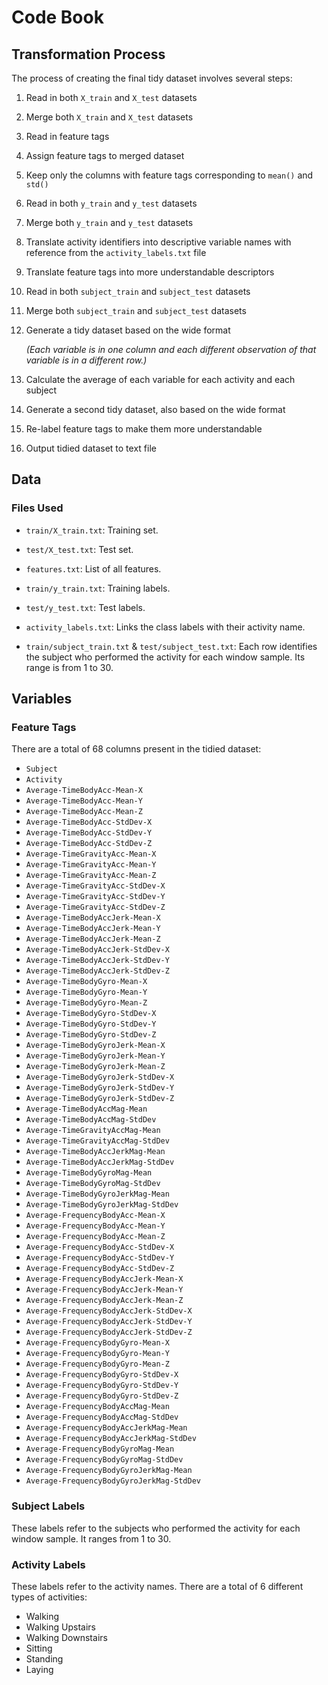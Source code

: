 # Code Book

## Transformation Process
The process of creating the final tidy dataset involves several steps:

1. Read in both `X_train` and `X_test` datasets

2. Merge both `X_train` and `X_test` datasets

3. Read in feature tags

4. Assign feature tags to merged dataset

5. Keep only the columns with feature tags corresponding to `mean()` and `std()`

6. Read in both `y_train` and `y_test` datasets

7. Merge both `y_train` and `y_test` datasets

8. Translate activity identifiers into descriptive variable names with reference from the `activity_labels.txt` file

9. Translate feature tags into more understandable descriptors

10. Read in both `subject_train` and `subject_test` datasets

11. Merge both `subject_train` and `subject_test` datasets

12. Generate a tidy dataset based on the wide format
 
	*(Each variable is in one column and each different observation of that variable is in a different row.)*

13. Calculate the average of each variable for each activity and each subject

14. Generate a second tidy dataset, also based on the wide format

14. Re-label feature tags to make them more understandable

15. Output tidied dataset to text file

## Data
### Files Used

* `train/X_train.txt`: Training set.

* `test/X_test.txt`: Test set.

* `features.txt`: List of all features.

* `train/y_train.txt`: Training labels.

* `test/y_test.txt`: Test labels.

* `activity_labels.txt`: Links the class labels with their activity name.

* `train/subject_train.txt` & `test/subject_test.txt`: Each row identifies the subject who performed the activity for each window sample. Its range is from 1 to 30.

## Variables
### Feature Tags

There are a total of 68 columns present in the tidied dataset:

* `Subject`                                 
* `Activity`                               
* `Average-TimeBodyAcc-Mean-X`              
* `Average-TimeBodyAcc-Mean-Y`             
* `Average-TimeBodyAcc-Mean-Z`              
* `Average-TimeBodyAcc-StdDev-X`           
* `Average-TimeBodyAcc-StdDev-Y`            
* `Average-TimeBodyAcc-StdDev-Z`           
* `Average-TimeGravityAcc-Mean-X`           
* `Average-TimeGravityAcc-Mean-Y`          
* `Average-TimeGravityAcc-Mean-Z`           
* `Average-TimeGravityAcc-StdDev-X`        
* `Average-TimeGravityAcc-StdDev-Y`         
* `Average-TimeGravityAcc-StdDev-Z`        
* `Average-TimeBodyAccJerk-Mean-X`          
* `Average-TimeBodyAccJerk-Mean-Y`         
* `Average-TimeBodyAccJerk-Mean-Z`          
* `Average-TimeBodyAccJerk-StdDev-X`       
* `Average-TimeBodyAccJerk-StdDev-Y`        
* `Average-TimeBodyAccJerk-StdDev-Z`       
* `Average-TimeBodyGyro-Mean-X`             
* `Average-TimeBodyGyro-Mean-Y`            
* `Average-TimeBodyGyro-Mean-Z`             
* `Average-TimeBodyGyro-StdDev-X`          
* `Average-TimeBodyGyro-StdDev-Y`           
* `Average-TimeBodyGyro-StdDev-Z`          
* `Average-TimeBodyGyroJerk-Mean-X`         
* `Average-TimeBodyGyroJerk-Mean-Y`        
* `Average-TimeBodyGyroJerk-Mean-Z`         
* `Average-TimeBodyGyroJerk-StdDev-X`      
* `Average-TimeBodyGyroJerk-StdDev-Y`       
* `Average-TimeBodyGyroJerk-StdDev-Z`      
* `Average-TimeBodyAccMag-Mean`             
* `Average-TimeBodyAccMag-StdDev`          
* `Average-TimeGravityAccMag-Mean`          
* `Average-TimeGravityAccMag-StdDev`       
* `Average-TimeBodyAccJerkMag-Mean`         
* `Average-TimeBodyAccJerkMag-StdDev`      
* `Average-TimeBodyGyroMag-Mean`            
* `Average-TimeBodyGyroMag-StdDev`         
* `Average-TimeBodyGyroJerkMag-Mean`        
* `Average-TimeBodyGyroJerkMag-StdDev`     
* `Average-FrequencyBodyAcc-Mean-X`         
* `Average-FrequencyBodyAcc-Mean-Y`        
* `Average-FrequencyBodyAcc-Mean-Z`         
* `Average-FrequencyBodyAcc-StdDev-X`      
* `Average-FrequencyBodyAcc-StdDev-Y`       
* `Average-FrequencyBodyAcc-StdDev-Z`      
* `Average-FrequencyBodyAccJerk-Mean-X`     
* `Average-FrequencyBodyAccJerk-Mean-Y`    
* `Average-FrequencyBodyAccJerk-Mean-Z`     
* `Average-FrequencyBodyAccJerk-StdDev-X`  
* `Average-FrequencyBodyAccJerk-StdDev-Y`   
* `Average-FrequencyBodyAccJerk-StdDev-Z`  
* `Average-FrequencyBodyGyro-Mean-X`        
* `Average-FrequencyBodyGyro-Mean-Y`       
* `Average-FrequencyBodyGyro-Mean-Z`        
* `Average-FrequencyBodyGyro-StdDev-X`     
* `Average-FrequencyBodyGyro-StdDev-Y`      
* `Average-FrequencyBodyGyro-StdDev-Z`     
* `Average-FrequencyBodyAccMag-Mean`        
* `Average-FrequencyBodyAccMag-StdDev`     
* `Average-FrequencyBodyAccJerkMag-Mean`    
* `Average-FrequencyBodyAccJerkMag-StdDev` 
* `Average-FrequencyBodyGyroMag-Mean`       
* `Average-FrequencyBodyGyroMag-StdDev`    
* `Average-FrequencyBodyGyroJerkMag-Mean`   
* `Average-FrequencyBodyGyroJerkMag-StdDev`
 
### Subject Labels
These labels refer to the subjects who performed the activity for each window sample. It ranges from 1 to 30.

### Activity Labels
These labels refer to the activity names. There are a total of 6 different types of activities:

* Walking
* Walking Upstairs
* Walking Downstairs
* Sitting
* Standing
* Laying